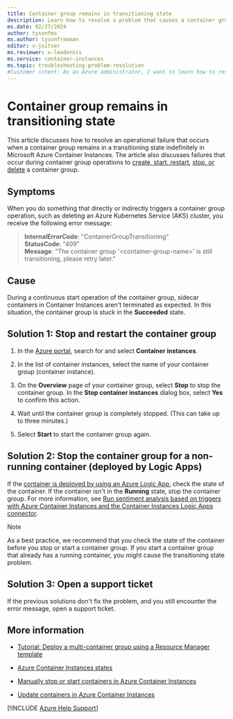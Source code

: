 ```yaml
---
title: Container group remains in transitioning state
description: Learn how to resolve a problem that causes a container group to get stuck in the transitioning state (status code 409, ContainerGroupTransitioning).
ms.date: 02/27/2024
author: tysonfms
ms.author: tysonfreeman
editor: v-jsitser
ms.reviewer: v-leedennis
ms.service: container-instances
ms.topic: troubleshooting-problem-resolution
#Customer intent: As an Azure administrator, I want to learn how to resume a container group that's stuck in a transitioning state so that I can successfully perform a container group operation (such as create, start, restart, stop, or delete).
---
```

# Container group remains in transitioning state

This article discusses how to resolve an operational failure that occurs when a container group remains in a transitioning state indefinitely in Microsoft Azure Container Instances. The article also discusses failures that occur during container group operations to [create, start, restart](/azure/container-instances/container-state#create-start-and-restart-operations), [stop, or delete](/azure/container-instances/container-state#stop-and-delete-operations) a container group.

## Symptoms

When you do something that directly or indirectly triggers a container group operation, such as deleting an Azure Kubernetes Service (AKS) cluster, you receive the following error message:

> **InternalErrorCode**: "ContainerGroupTransitioning"  
> **StatusCode**: "409"  
> **Message**: "The container group '\<container-group-name>' is still transitioning, please retry later."

## Cause

During a continuous start operation of the container group, sidecar containers in Container Instances aren't terminated as expected. In this situation, the container group is stuck in the **Succeeded** state.

## Solution 1: Stop and restart the container group

1. In the [Azure portal](https://portal.azure.com), search for and select **Container instances**.

1. In the list of container instances, select the name of your container group (container instance).

1. On the **Overview** page of your container group, select **Stop** to stop the container group. In the **Stop container instances** dialog box, select **Yes** to confirm this action.

1. Wait until the container group is completely stopped. (This can take up to three minutes.)

1. Select **Start** to start the container group again.

## Solution 2: Stop the container group for a non-running container (deployed by Logic Apps)

If the [container is deployed by using an Azure Logic App](/azure/connectors/connectors-create-api-container-instances?toc=%2Fazure%2Fcontainer-instances%2Ftoc.json&bc=%2Fazure%2Fcontainer-instances%2Fbreadcrumb%2Ftoc.json), check the state of the container. If the container isn't in the **Running** state, stop the container group. For more information, see [Run sentiment analysis based on triggers with Azure Container Instances and the Container Instances Logic Apps connector](/samples/azure-samples/aci-logicapps-integration/aci-logicapps-integration/).

> [!NOTE]
> As a best practice, we recommend that you check the state of the container before you stop or start a container group. If you start a container group that already has a running container, you might cause the transitioning state problem.

## Solution 3: Open a support ticket

If the previous solutions don't fix the problem, and you still encounter the error message, open a support ticket.

## More information

- [Tutorial: Deploy a multi-container group using a Resource Manager template](/azure/container-instances/container-instances-multi-container-group)

- [Azure Container Instances states](/azure/container-instances/container-state)

- [Manually stop or start containers in Azure Container Instances](/azure/container-instances/container-instances-stop-start)

- [Update containers in Azure Container Instances](/azure/container-instances/container-instances-update)

[!INCLUDE [Azure Help Support](../../includes/azure-help-support.md)]
